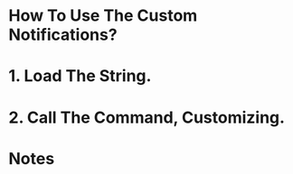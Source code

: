 # How To Use The Custom Notifications?

# 1. Load The String.

# 2. Call The Command, Customizing.

# Notes
